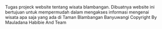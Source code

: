 Tugas projeck website tentang wisata blambangan. Dibuatnya website ini bertujuan untuk mempermudah dalam mengakses informasi mengenai wisata apa saja yang ada di Taman Blambangan Banyuwangi
Copyright By Mauladana Habibie And Team
